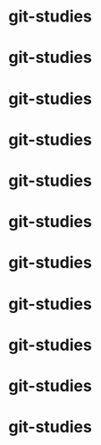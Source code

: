 # git-studies
# git-studies
# git-studies
# git-studies
# git-studies
# git-studies
# git-studies
# git-studies
# git-studies
# git-studies
# git-studies

